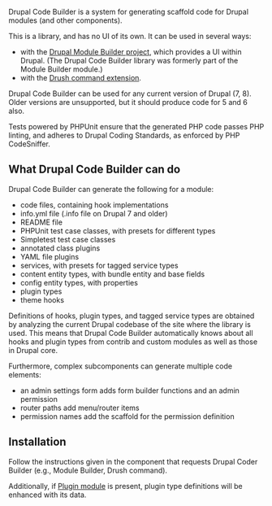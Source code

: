 Drupal Code Builder is a system for generating scaffold code for Drupal modules (and other components).

This is a library, and has no UI of its own. It can be used in several ways:
- with the [Drupal Module Builder project](https://www.drupal.org/project/module_builder), which provides a UI within Drupal. (The Drupal Code Builder library was formerly part of the Module Builder module.)
- with the [Drush command extension](https://github.com/drupal-code-builder/drupal-code-builder-drush).

Drupal Code Builder can be used for any current version of Drupal (7, 8). Older versions are unsupported, but it should produce code for 5 and 6 also.

Tests powered by PHPUnit ensure that the generated PHP code passes PHP linting,
and adheres to Drupal Coding Standards, as enforced by PHP CodeSniffer.

## What Drupal Code Builder can do

Drupal Code Builder can generate the following for a module:
- code files, containing hook implementations
- info.yml file (.info file on Drupal 7 and older)
- README file
- PHPUnit test case classes, with presets for different types
- Simpletest test case classes
- annotated class plugins
- YAML file plugins
- services, with presets for tagged service types
- content entity types, with bundle entity and base fields
- config entity types, with properties
- plugin types
- theme hooks

Definitions of hooks, plugin types, and tagged service types are obtained by
analyzing the current Drupal codebase of the site where the library is used.
This means that Drupal Code Builder automatically knows about all hooks and
plugin types from contrib and custom modules as well as those in Drupal core.

Furthermore, complex subcomponents can generate multiple code elements:
- an admin settings form adds form builder functions and an admin permission
- router paths add menu/router items
- permission names add the scaffold for the permission definition

## Installation

Follow the instructions given in the component that requests Drupal Coder Builder (e.g., Module Builder, Drush command).

Additionally, if [Plugin module](https://www.drupal.org/project/plugin) is present, plugin type definitions will be enhanced with its data.
